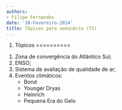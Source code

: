 ```yaml
---
authors:
- Filipe Fernandes
date: '10-Fevereiro-2014'
title: Tópicos para seminário (T1)
...
```


1) Tópicos
==========

1. Zona de convergência do Atlântico Sul;
2. ENSO;
3. Sistema de avaliação de qualidade de ar;
4. Eventos climáticos:
    * Bond
    * Younger Dryas
    * Heinrich
    * Pequena Era do Gelo

